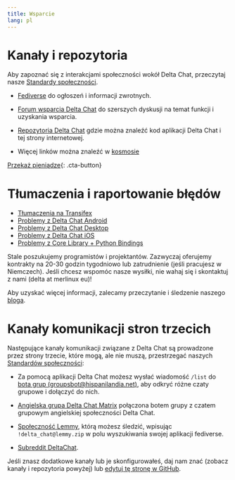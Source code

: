 ```yaml
---
title: Wsparcie
lang: pl
---
```


# Kanały i repozytoria

Aby zapoznać się z interakcjami społeczności wokół Delta Chat, przeczytaj nasze [Standardy społeczności](community-standards).

- [Fediverse](https://chaos.social/web/@delta) do ogłoszeń i informacji zwrotnych.

- [Forum wsparcia Delta Chat](https://support.delta.chat) do
  szerszych dyskusji na temat funkcji i uzyskania wsparcia.

- [Repozytoria Delta Chat](https://github.com/deltachat/) gdzie można znaleźć kod aplikacji Delta Chat i tej strony internetowej.

- Więcej linków można znaleźć w [kosmosie](https://cosmos.delta.chat)

[Przekaż pieniądze](donate){: .cta-button}

# Tłumaczenia i raportowanie błędów

- [Tłumaczenia na Transifex](https://www.transifex.com/delta-chat/public/)
- [Problemy z Delta Chat Android](https://github.com/deltachat/deltachat-android/issues)
- [Problemy z Delta Chat Desktop](https://github.com/deltachat/deltachat-desktop/issues)
- [Problemy z Delta Chat iOS](https://github.com/deltachat/deltachat-ios/issues)
- [Problemy z Core Library + Python Bindings](https://github.com/deltachat/deltachat-core-rust/issues)

Stale poszukujemy programistów i projektantów. Zazwyczaj oferujemy kontrakty na 20-30 godzin tygodniowo lub zatrudnienie (jeśli pracujesz w Niemczech). Jeśli chcesz wspomóc nasze wysiłki, nie wahaj się i skontaktuj z nami (delta at merlinux eu)!

Aby uzyskać więcej informacji, zalecamy przeczytanie i śledzenie naszego [bloga](https://delta.chat/en/blog).


# Kanały komunikacji stron trzecich

Następujące kanały komunikacji związane z Delta Chat są prowadzone przez strony trzecie, które mogą, ale nie muszą, przestrzegać naszych [Standardów społeczności](community-standards):

- Za pomocą aplikacji Delta Chat możesz wysłać wiadomość `/list` do [bota grup (groupsbot@hispanilandia.net)](mailto:groupsbot@hispanilandia.net), aby odkryć różne czaty grupowe i dołączyć do nich.

- [Angielska grupa Delta Chat Matrix](https://app.element.io/#/room/#Delta.Chat:matrix.org) połączona botem grupy z czatem grupowym angielskiej społeczności Delta Chat.

- [Społeczność Lemmy](https://lemmy.zip/c/delta_chat), którą możesz śledzić, wpisując `!delta_chat@lemmy.zip` w polu wyszukiwania swojej aplikacji fediverse.

- [Subreddit DeltaChat](https://old.reddit.com/r/DeltaChat/).

Jeśli znasz dodatkowe kanały lub je skonfigurowałeś, daj nam znać (zobacz kanały i repozytoria powyżej) lub [edytuj tę stronę w GitHub](https://github.com/deltachat/deltachat-pages/edit/master/en/contribute.md).
